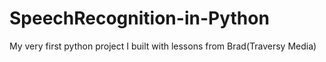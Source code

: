 # SpeechRecognition-in-Python
My very first python project I built with lessons from Brad(Traversy Media)
